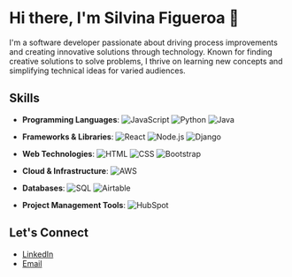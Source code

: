 # Hi there, I'm Silvina Figueroa 👋

I'm a software developer passionate about driving process improvements and creating innovative solutions through technology. Known for finding creative solutions to solve problems, I thrive on learning new concepts and simplifying technical ideas for varied audiences.

## Skills
- **Programming Languages**:
  ![JavaScript](https://img.shields.io/badge/-JavaScript-333333?style=flat&logo=javascript)
  ![Python](https://img.shields.io/badge/-Python-333333?style=flat&logo=python)
  ![Java](https://img.shields.io/badge/-Java-333333?style=flat&logo=java)

- **Frameworks & Libraries**:
  ![React](https://img.shields.io/badge/-React-333333?style=flat&logo=react)
  ![Node.js](https://img.shields.io/badge/-Node.js-333333?style=flat&logo=node.js)
  ![Django](https://img.shields.io/badge/-Django-333333?style=flat&logo=django)

- **Web Technologies**:
  ![HTML](https://img.shields.io/badge/-HTML-333333?style=flat&logo=html5)
  ![CSS](https://img.shields.io/badge/-CSS-333333?style=flat&logo=css3)
  ![Bootstrap](https://img.shields.io/badge/-Bootstrap-333333?style=flat&logo=bootstrap)

- **Cloud & Infrastructure**:
  ![AWS](https://img.shields.io/badge/-AWS-333333?style=flat&logo=amazon-aws)

- **Databases**:
  ![SQL](https://img.shields.io/badge/-SQL-333333?style=flat&logo=postgresql)
  ![Airtable](https://img.shields.io/badge/-Airtable-333333?style=flat&logo=airtable)

- **Project Management Tools**:
  ![HubSpot](https://img.shields.io/badge/-HubSpot-333333?style=flat&logo=hubspot)


## Let's Connect
- [LinkedIn](https://www.linkedin.com/in/silvinasfigueroa)
- [Email](mailto:silvina.sfigueroa@gmail.com)
